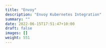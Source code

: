 ```yaml
---
title: "Envoy"
description: "Envoy Kubernetes Integration"
summary: ""
date: 2022-06-15T17:51:47+10:00
draft: false
images: []
weight: 551
---
```

